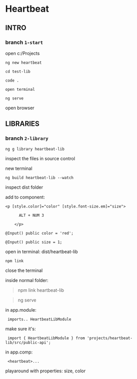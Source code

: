 # Heartbeat

## INTRO
### branch `1-start`

open c:/Projects
````
ng new heartbeat

cd test-lib

code .

open terminal 

ng serve
````
open browser 

## LIBRARIES
### branch `2-library`

`ng g library heartbeat-lib`

inspect the files in source control

new terminal

`ng build heartbeat-lib --watch`

inspect dist folder

add to component:

`<p [style.color]="color" [style.font-size.em]="size">`

`      ALT + NUM 3`

`    </p>`

`@Input() public color = 'red';`

`@Input() public size = 1;`

open in terminal: dist/heartbeat-lib

`npm link`

close the terminal

inside normal folder:

>npm link heartbeat-lib

>ng serve

in app.module:

``  imports.. HeartbeatLibModule ``

make sure it's:

``  import { HeartbeatLibModule } from 'projects/heartbeat-lib/src/public-api'; ``

in app.comp:

``  <heartbeat>... ``
  
playaround with properties: size, color
